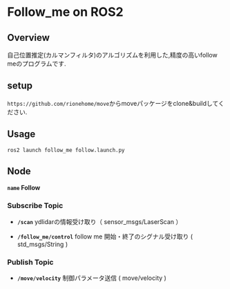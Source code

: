 # Follow_me on ROS2

## Overview
自己位置推定(カルマンフィルタ)のアルゴリズムを利用した,精度の高いfollow meのプログラムです.

## setup
`https://github.com/rionehome/move`からmoveパッケージをclone&buildしてください.

## Usage
```
ros2 launch follow_me follow.launch.py
```

## Node
**`name` Follow**

### Subscribe Topic

* **`/scan`** ydlidarの情報受け取り（ sensor_msgs/LaserScan ）

* **`/follow_me/control`** follow me 開始・終了のシグナル受け取り ( std_msgs/String )


### Publish Topic

* **`/move/velocity`** 制御パラメータ送信 ( move/velocity )
